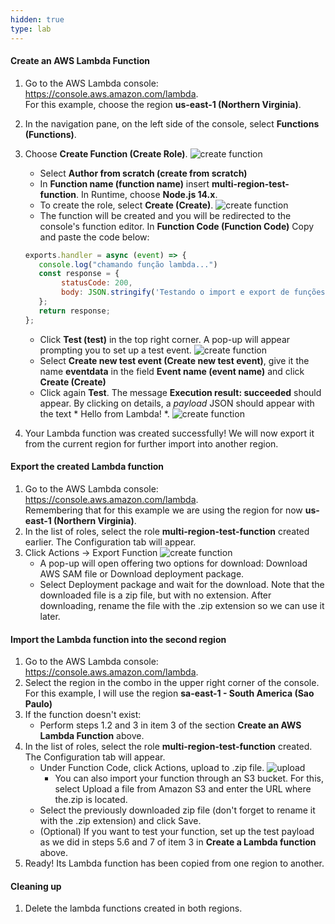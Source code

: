 ```yaml
---
hidden: true
type: lab
---
```


#### Create an AWS Lambda Function

1.  Go to the AWS Lambda console: <https://console.aws.amazon.com/lambda>. <br>For this example, choose the region **us-east-1 (Northern Virginia)**.
2.  In the navigation pane, on the left side of the console, select **Functions (Functions)**.
3.  Choose **Create Function (Create Role)**.
    ![create function](/images/lambda-create-function.png)

    *   Select **Author from scratch (create from scratch)**
    *   In **Function name (function name)** insert **multi-region-test-function**. In Runtime, choose **Node.js 14.x**.
    *   To create the role, select **Create (Create)**.
        ![create function](/images/lambda-create-function-form.png)
    *   The function will be created and you will be redirected to the console's function editor. In **Function Code (Function Code)** Copy and paste the code below:

    ```javascript
    exports.handler = async (event) => {
       console.log("chamando função lambda...")
       const response = {
            statusCode: 200,
            body: JSON.stringify('Testando o import e export de funções Lambda!'),
       };
       return response;
    };
    ```

    *   Click **Test (test)** in the top right corner. A pop-up will appear prompting you to set up a test event.
        ![create function](/images/lambda-test-button.png)
    *   Select **Create new test event (Create new test event)**, give it the name **eventdata** in the field **Event name (event name)** and click **Create (Create)**
    *   Click again **Test**. The message **Execution result: succeeded** should appear. By clicking on details, a *payload* JSON should appear with the text \* Hello from Lambda! \*.
        ![create function](/images/lambda-success.png)
4.  Your Lambda function was created successfully! We will now export it from the current region for further import into another region.

#### Export the created Lambda function

1.  Go to the AWS Lambda console: <https://console.aws.amazon.com/lambda>. <br>Remembering that for this example we are using the region for now **us-east-1 (Northern Virginia)**.
2.  In the list of roles, select the role **multi-region-test-function** created earlier. The Configuration tab will appear.
3.  Click Actions -> Export Function
    ![create function](/images/lambda-export.png)
    *   A pop-up will open offering two options for download: Download AWS SAM file or Download deployment package.
    *   Select Deployment package and wait for the download. Note that the downloaded file is a zip file, but with no extension. After downloading, rename the file with the .zip extension so we can use it later.

#### Import the Lambda function into the second region

1.  Go to the AWS Lambda console: <https://console.aws.amazon.com/lambda>.
2.  Select the region in the combo in the upper right corner of the console. <br/>For this example, I will use the region **sa-east-1 - South America (Sao Paulo)**
3.  If the function doesn't exist:
    *   Perform steps 1.2 and 3 in item 3 of the section **Create an AWS Lambda Function** above.
4.  In the list of roles, select the role **multi-region-test-function** created. The Configuration tab will appear.
    *   Under Function Code, click Actions, upload to .zip file.
        ![upload](/images/lambda-upload.png)
        *   You can also import your function through an S3 bucket. For this, select Upload a file from Amazon S3 and enter the URL where the.zip is located.
    *   Select the previously downloaded zip file (don't forget to rename it with the .zip extension) and click Save.
    *   (Optional) If you want to test your function, set up the test payload as we did in steps 5.6 and 7 of item 3 in **Create a Lambda function** above.
5.  Ready! Its Lambda function has been copied from one region to another.

#### Cleaning up

1.  Delete the lambda functions created in both regions.
